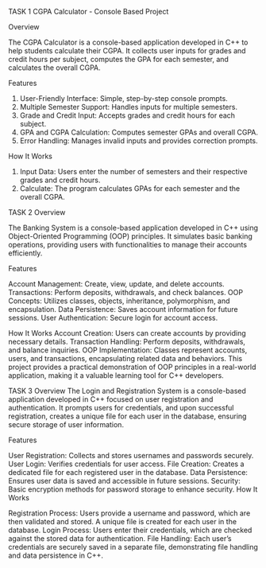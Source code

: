 TASK 1
CGPA Calculator - Console Based Project

 Overview
 
The CGPA Calculator is a console-based application developed in C++ to help students calculate their CGPA. It collects user inputs for grades and credit hours per subject, computes the GPA for each semester, and calculates the overall CGPA.

Features

1. User-Friendly Interface: Simple, step-by-step console prompts.
2. Multiple Semester Support: Handles inputs for multiple semesters.
3. Grade and Credit Input: Accepts grades and credit hours for each subject.
4. GPA and CGPA Calculation: Computes semester GPAs and overall CGPA.
5. Error Handling: Manages invalid inputs and provides correction prompts.

 How It Works
1. Input Data: Users enter the number of semesters and their respective grades and credit hours.
2. Calculate: The program calculates GPAs for each semester and the overall CGPA.



TASK 2
Overview

The Banking System is a console-based application developed in C++ using Object-Oriented Programming (OOP) principles. It simulates basic banking operations, providing users with functionalities to manage their accounts efficiently.

Features

Account Management: Create, view, update, and delete accounts.
Transactions: Perform deposits, withdrawals, and check balances.
OOP Concepts: Utilizes classes, objects, inheritance, polymorphism, and encapsulation.
Data Persistence: Saves account information for future sessions.
User Authentication: Secure login for account access.

How It Works
Account Creation: Users can create accounts by providing necessary details.
Transaction Handling: Perform deposits, withdrawals, and balance inquiries.
OOP Implementation: Classes represent accounts, users, and transactions, encapsulating related data and behaviors.
This project provides a practical demonstration of OOP principles in a real-world application, making it a valuable learning tool for C++ developers.

TASK 3
Overview
The Login and Registration System is a console-based application developed in C++ focused on user registration and authentication. It prompts users for credentials, and upon successful registration, creates a unique file for each user in the database, ensuring secure storage of user information.

Features

User Registration: Collects and stores usernames and passwords securely.
User Login: Verifies credentials for user access.
File Creation: Creates a dedicated file for each registered user in the database.
Data Persistence: Ensures user data is saved and accessible in future sessions.
Security: Basic encryption methods for password storage to enhance security.
How It Works

Registration Process: Users provide a username and password, which are then validated and stored. A unique file is created for each user in the database.
Login Process: Users enter their credentials, which are checked against the stored data for authentication.
File Handling: Each user’s credentials are securely saved in a separate file, demonstrating file handling and data persistence in C++.
